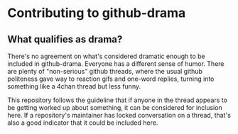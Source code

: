 # Contributing to github-drama #

## What qualifies as drama? ##
There's no agreement on what's considered dramatic enough to be included
in github-drama. Everyone has a different sense of humor. There are plenty
of "non-serious" github threads, where the usual github politeness gave
way to reaction gifs and one-word replies, turning into something like a
4chan thread but less funny.

This repository follows the guideline that if anyone in the thread appears to
be getting worked up about something, it can be considered for inclusion here.
If a repository's maintainer has locked conversation on a thread, that's also
a good indicator that it could be included here.
